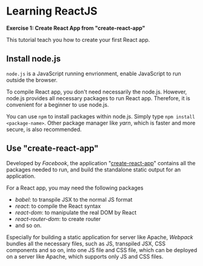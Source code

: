 # Learning ReactJS

**Exercise 1: Create React App from "create-react-app"**

This tutorial teach you how to create your first React app.

## Install node.js

`node.js` is a JavaScript running envrionment, enable JavaScript to run outside the browser.

To compile React app, you don't need necessarily the node.js. However, node.js provides all necessary packages to run React app. Therefore, it is convenient for a beginner to use node.js.

You can use `npm` to install packages within node.js. Simply type `npm install <package-name>`. Other package manager like *yarn*, which is faster and more secure, is also recommended.

## Use "create-react-app"

Developed by *Facebook*, the application "[create-react-app](https://reactjs.org/docs/create-a-new-react-app.html)" contains all the packages needed to run, and build the standalone static output for an application.

For a React app, you may need the following packages
- *babel*: to transpile JSX to the normal JS format
- *react*: to compile the React syntax
- *react-dom*: to manipulate the real DOM by React
- *react-router-dom*: to create router
- and so on.

Especially for building a static application for server like Apache, *Webpack* bundles all the necessary files, such as JS, transpiled JSX, CSS components and so on, into one JS file and CSS file, which can be deployed on a server like Apache, which supports only JS and CSS files. 
